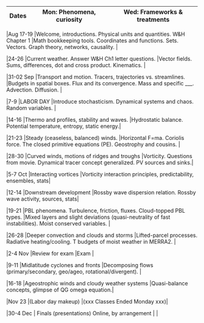 |Dates	|Mon: Phenomena, curiosity	|Wed: Frameworks & treatments |
|---|------------- | ------------- |

|Aug 17-19	|Welcome, introductions. Physical units and quantities. W&H Chapter 1	|Math bookkeeping tools. Coordinates and functions. Sets. Vectors. Graph theory, networks, causality. |

|24-26	|Current weather. Answer W&H Ch1 letter questions.	|Vector fields. Sums, differences, dot and cross product. Kinematics. |

|31-02 Sep	|Transport and motion. Tracers, trajectories vs. streamlines.  	|Budgets in spatial boxes. Flux and its convergence. Mass and specific ___.  Advection. Diffusion. |

|7-9	|LABOR DAY
 	|Introduce stochasticism. Dynamical systems and chaos. Random variables. |

|14-16	|Thermo and profiles, stability and waves.	|Hydrostatic balance. Potential temperature, entropy, static energy.|

|21-23	|Steady (ceaseless, balanced) winds.	|Horizontal F=ma. Coriolis force. The closed primitive equations (PE). Geostrophy and cousins. |

|28-30	|Curved winds, motions of ridges and troughs	|Vorticity. Questions from movie. Dynamical tracer concept generalized. PV sources and sinks.|

|5-7 Oct	|Interacting vortices	|Vorticity interaction principles, predictability, ensembles, stats|

|12-14	|Downstream development	|Rossby wave dispersion relation. Rossby wave activity, sources, stats|

|19-21	|PBL phenomena. Turbulence, friction, fluxes. Cloud-topped PBL types.	|Mixed layers and slight deviations (quasi-neutrality of fast instabilities). Moist conserved variables. |

|26-28	|Deeper convection and clouds and storms 	|Lifted-parcel processes. Radiative heating/cooling. T budgets of moist weather in MERRA2. |

|2-4 Nov	|Review for exam	|Exam |

|9-11	|Midlatitude cyclones and fronts	|Decomposing flows (primary/secondary, geo/ageo, rotational/divergent). |

|16-18	|Ageostrophic winds and cloudy weather systems	|Quasi-balance concepts, glimpse of QG omega equation.|

|Nov 23	|(Labor day makeup)	|(xxx Classes Ended Monday xxx)|

|30-4 Dec	|                        Finals (presentations)  Online, by arrangement | | 
